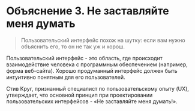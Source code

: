 # Объяснение 3. Не заставляйте меня думать

> Пользовательский интерфейс похож на шутку: если вам нужно объяснить его, то он не так уж и хорош.

Пользовательский интерфейс - это область, где происходит взаимодействие человека с программным обеспечением (например, форма веб-сайта). Хорошо продуманный интерфейс должен быть интуитивно понятным для его пользователей.

Стив Круг, признанный специалист по пользовательскому опыту (UX), утверждает, что основной принцип при проектировании пользовательских интерфейсов - «Не заставляйте меня думать!».